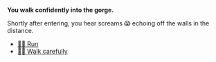 **You walk confidently into the gorge.**

Shortly after entering, you hear screams 😱 echoing off the walls in the distance.

- [🏃‍♂️ Run](../9/9-1BA.md)
- [🚶‍♂️ Walk carefully](8-2CB.md)
